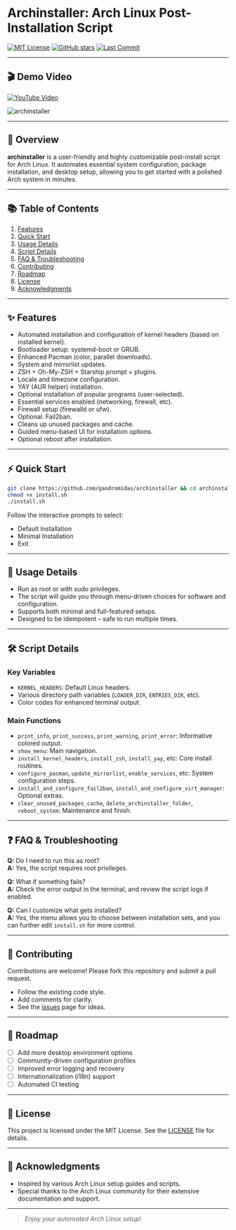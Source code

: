 # Archinstaller: Arch Linux Post-Installation Script

[![MIT License](https://img.shields.io/github/license/GAndromidas/archinstaller.svg)](LICENSE)
[![GitHub stars](https://img.shields.io/github/stars/GAndromidas/archinstaller.svg)](https://github.com/GAndromidas/archinstaller/stargazers)
[![Last Commit](https://img.shields.io/github/last-commit/GAndromidas/archinstaller.svg)](https://github.com/GAndromidas/archinstaller/commits/main)

---

## 🎬 Demo Video

[![YouTube Video](https://img.shields.io/badge/YouTube-Video-red)](https://www.youtube.com/watch?v=lWoKlybEjeU)

![archinstaller](https://github.com/user-attachments/assets/72ff3e94-dd8d-4e18-8c13-30f8b6ba4ef6)

---

## 🚀 Overview

**archinstaller** is a user-friendly and highly customizable post-install script for Arch Linux. It automates essential system configuration, package installation, and desktop setup, allowing you to get started with a polished Arch system in minutes.

---

## 📚 Table of Contents

1. [Features](#features)
2. [Quick Start](#quick-start)
3. [Usage Details](#usage-details)
4. [Script Details](#script-details)
5. [FAQ & Troubleshooting](#faq--troubleshooting)
6. [Contributing](#contributing)
7. [Roadmap](#roadmap)
8. [License](#license)
9. [Acknowledgments](#acknowledgments)

---

## ✨ Features

- Automated installation and configuration of kernel headers (based on installed kernel).
- Bootloader setup: systemd-boot or GRUB.
- Enhanced Pacman (color, parallel downloads).
- System and mirrorlist updates.
- ZSH + Oh-My-ZSH + Starship prompt + plugins.
- Locale and timezone configuration.
- YAY (AUR helper) installation.
- Optional installation of popular programs (user-selected).
- Essential services enabled (networking, firewall, etc).
- Firewall setup (firewalld or ufw).
- Optional: Fail2ban.
- Cleans up unused packages and cache.
- Guided menu-based UI for installation options.
- Optional reboot after installation.

---

## ⚡ Quick Start

```bash
git clone https://github.com/gandromidas/archinstaller && cd archinstaller
chmod +x install.sh
./install.sh
```

Follow the interactive prompts to select:

- Default Installation
- Minimal Installation
- Exit

---

## 📒 Usage Details

- Run as root or with sudo privileges.
- The script will guide you through menu-driven choices for software and configuration.
- Supports both minimal and full-featured setups.
- Designed to be idempotent – safe to run multiple times.

---

## 🛠️ Script Details

### Key Variables

- `KERNEL_HEADERS`: Default Linux headers.
- Various directory path variables (`LOADER_DIR`, `ENTRIES_DIR`, etc).
- Color codes for enhanced terminal output.

### Main Functions

- `print_info`, `print_success`, `print_warning`, `print_error`: Informative colored output.
- `show_menu`: Main navigation.
- `install_kernel_headers`, `install_zsh`, `install_yay`, etc: Core install routines.
- `configure_pacman`, `update_mirrorlist`, `enable_services`, etc: System configuration steps.
- `install_and_configure_fail2ban`, `install_and_configure_virt_manager`: Optional extras.
- `clear_unused_packages_cache`, `delete_archinstaller_folder`, `reboot_system`: Maintenance and finish.

---

## ❓ FAQ & Troubleshooting

**Q:** Do I need to run this as root?  
**A:** Yes, the script requires root privileges.

**Q:** What if something fails?  
**A:** Check the error output in the terminal, and review the script logs if enabled.

**Q:** Can I customize what gets installed?  
**A:** Yes, the menu allows you to choose between installation sets, and you can further edit `install.sh` for more control.

---

## 🤝 Contributing

Contributions are welcome! Please fork this repository and submit a pull request.  
- Follow the existing code style.
- Add comments for clarity.
- See the [issues](https://github.com/GAndromidas/archinstaller/issues) page for ideas.

---

## 🔭 Roadmap

- [ ] Add more desktop environment options
- [ ] Community-driven configuration profiles
- [ ] Improved error logging and recovery
- [ ] Internationalization (i18n) support
- [ ] Automated CI testing

---

## 📄 License

This project is licensed under the MIT License. See the [LICENSE](LICENSE) file for details.

---

## 🙏 Acknowledgments

- Inspired by various Arch Linux setup guides and scripts.
- Special thanks to the Arch Linux community for their extensive documentation and support.

---

> _Enjoy your automated Arch Linux setup!_
